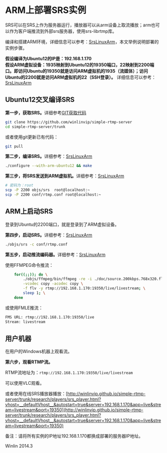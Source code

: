 # ARM上部署SRS实例

SRS可以在SRS上作为服务器运行，播放器可以从arm设备上取流播放；arm也可以作为客户端推流到外部srs服务器，使用srs-librtmp库。

编译和搭建ARM环境，详细信息可以参考：[SrsLinuxArm](https://github.com/winlinvip/simple-rtmp-server/wiki/SrsLinuxArm)，本文举例说明部署的实例步骤。

<strong>假设编译为Ubuntu12的IP是：192.168.1.170</strong><br/>
<strong>假设ARM虚拟设备：1935映射到Ubuntu12的19350端口，22映射到2200端口。即访问Ubuntu的19350就是访问ARM虚拟机的1935（流媒体）；访问Ubuntu的2200就是访问ARM虚拟机的22（SSH登录）。</strong> 详细信息可以参考：[SrsLinuxArm](https://github.com/winlinvip/simple-rtmp-server/wiki/SrsLinuxArm)

## Ubuntu12交叉编译SRS

<strong>第一步，获取SRS。</strong>详细参考[GIT获取代码](https://github.com/winlinvip/simple-rtmp-server/wiki/Git)

```bash
git clone https://github.com/winlinvip/simple-rtmp-server
cd simple-rtmp-server/trunk
```

或者使用git更新已有代码：

```bash
git pull
```

<strong>第二步，编译SRS。</strong>详细参考：[SrsLinuxArm](https://github.com/winlinvip/simple-rtmp-server/wiki/SrsLinuxArm)

```bash
./configure --with-arm-ubuntu12 && make
```

<strong>第三步，将SRS发送到ARM虚拟机。</strong>详细参考：[SrsLinuxArm](https://github.com/winlinvip/simple-rtmp-server/wiki/SrsLinuxArm)

```bash
# 密码为：root
scp -P 2200 objs/srs  root@localhost:~
scp -P 2200 conf/rtmp.conf root@localhost:~
```

## ARM上启动SRS

登录到Ubuntu的2200端口，就是登录到了ARM虚拟设备。

<strong>第四步，启动SRS。</strong>详细参考：[SrsLinuxArm](https://github.com/winlinvip/simple-rtmp-server/wiki/SrsLinuxArm)

```bash
./objs/srs -c conf/rtmp.conf
```

<strong>第五步，启动推流编码器。</strong>详细参考：[SrsLinuxArm](https://github.com/winlinvip/simple-rtmp-server/wiki/SrsLinuxArm)

使用FFMPEG命令推流：

```bash
    for((;;)); do \
        ./objs/ffmpeg/bin/ffmpeg -re -i ./doc/source.200kbps.768x320.flv \
        -vcodec copy -acodec copy \
        -f flv -y rtmp://192.168.1.170:19350/live/livestream; \
        sleep 1; \
    done
```

或使用FMLE推流：

```bash
FMS URL: rtmp://192.168.1.170:19350/live
Stream: livestream
```

## 用户机器

在用户的Windows机器上观看流。

<strong>第六步，观看RTMP流。</strong>

RTMP流地址为：`rtmp://192.168.1.170:19350/live/livestream`

可以使用VLC观看。

或者使用在线SRS播放器播放：[http://winlinvip.github.io/simple-rtmp-server/trunk/research/players/srs_player.html?vhost=__defaultVhost__&autostart=true&server=192.168.1.170&app=live&stream=livestream&port=19350](http://winlinvip.github.io/simple-rtmp-server/trunk/research/players/srs_player.html?vhost=__defaultVhost__&autostart=true&server=192.168.1.170&app=live&stream=livestream&port=19350)

备注：请将所有实例的IP地址192.168.1.170都换成部署的服务器IP地址。


Winlin 2014.3